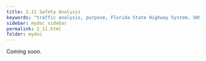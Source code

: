 ```yaml
---
title: 2.11 Safety Analysis
keywords: "traffic analysis, purpose, Florida State Highway System, SHS"
sidebar: mydoc_sidebar
permalink: 2_11.html
folder: mydoc
---
```


<p>
  Coming soon.
</p>